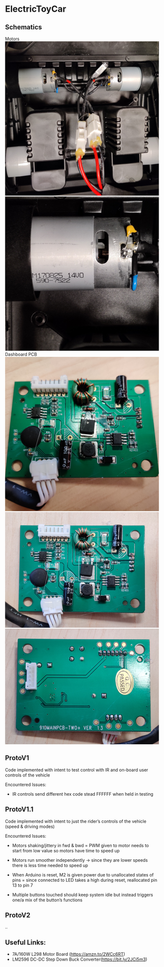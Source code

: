 # ElectricToyCar

## Schematics

Motors
![Alt Text](https://github.com/tennercheung/ElectricToyCar/blob/master/Schematics/Motors.jpg)
![Alt Text](https://github.com/tennercheung/ElectricToyCar/blob/master/Schematics/Motor_close_up.jpg)
Dashboard PCB
![Alt Text](https://github.com/tennercheung/ElectricToyCar/blob/master/Schematics/Dash_zoomed.jpg)
![Alt Text](https://github.com/tennercheung/ElectricToyCar/blob/master/Schematics/Dash.jpg)
![Alt Text](https://github.com/tennercheung/ElectricToyCar/blob/master/Schematics/Dash2.jpg)

## ProtoV1

Code implemented with intent to test control with IR and on-board user controls of the vehicle


Encountered Issues:
* IR controls send different hex code stead FFFFFF when held in testing

## ProtoV1.1

Code implemented with intent to just the rider’s controls of the vehicle (speed & driving modes)

Encountered Issues:
* Motors shaking/jittery in fwd & bwd = PWM given to motor needs to start from low value so motors have time to speed up
* Motors run smoother independently -> since they are lower speeds there is less time needed to speed up
* When Arduino is reset, M2 is given power due to unallocated states of pins = since connected to LED takes a high during reset, reallocated pin 13 to pin 7

* Multiple buttons touched should keep system idle but instead triggers one/a mix of the button’s functions

## ProtoV2

..

## Useful Links:
* 7A/160W L298 Motor Board (https://amzn.to/2WCc6RT)
* LM2596 DC-DC Step Down Buck Converter(https://bit.ly/2JCi5m3)


